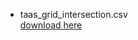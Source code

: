 - taas_grid_intersection.csv  
[download here](https://drive.google.com/file/d/1T5krVnyoL7BpR4vDinu-dv4c1hwXrwdf/view?usp=share_link)
